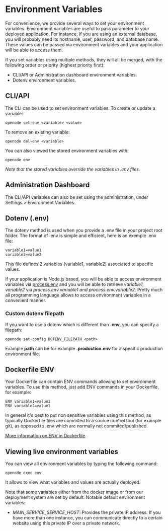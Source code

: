 # Environment Variables

For convenience, we provide several ways to set your environment variables. Environment variables
are useful to pass parameter to your deployed application. For instance, if you are using
an external database, you will probably need its hostname, user, password, and database name.
These values can be passed via environment variables and your application will be able
to access them.

If you set variables using multiple methods, they will all be merged, with the following order or priority (highest priority first):

- CLI/API or Administration dashboard environment variables.
- Dotenv environment variables.

## CLI/API

The CLI can be used to set environment variables. To create or update a variable:

    openode set-env <variable> <value>

To remove an existing variable:

    openode del-env <variable>

You can also viewed the stored environment variables with:

    openode env

*Note that the stored variables override the variables in .env files.*

## Administration Dashboard

The CLI/API variables can also be set using the administration, under Settings > Environment Variables.

## Dotenv (.env)

The dotenv method is used when you provide a .env file in your project root folder.
The format of .env is simple and efficient, here is an exemple .env file:

    variable1=value1
    variable2=value2

This file defines 2 variables (variable1, variable2) associated to specific values.

If your application is Node.js based, you will be able to access environment variables
via [process.env](https://nodejs.org/dist/latest-v8.x/docs/api/process.html#process_process_env)
and you will be able to retrieve *variable1, variable2* via *process.env.variable1 and
process.env.variable2*. Pretty much all programming language allows to access environment
variables in a convenient manner.

### Custom dotenv filepath

If you want to use a dotenv which is different than **.env**, you can specify a filepath:

    openode set-config DOTENV_FILEPATH <path>

Example **path** can be for example **.production.env** for a specific production environment file.

## Dockerfile ENV

Your Dockerfile can contain ENV commands allowing to set environment variables. To use this method, just add ENV commands in your Dockerfile, for example:

    ENV variable1=value1
    ENV variable2=value1

In general it's best to put non sensitive variables using this method, as typically Dockerfile
files are commited to a source control tool (for example git), as opposed to .env which are
normally not commited/published.

[More information on ENV in Dockerfile](https://docs.docker.com/engine/reference/builder/#env).

## Viewing live environment variables

You can view all environment variables by typing the following command:

    openode exec env

It allows to view what variables and values are actually deployed.

Note that some variables either from the docker image or from our deployment system are set by default. Notable default environment variables:

- *MAIN\_SERVICE\_SERVICE\_HOST*: Provides the private IP address. If you have more than one instance, you can communicate directly to a certain website using this private IP over a private network.